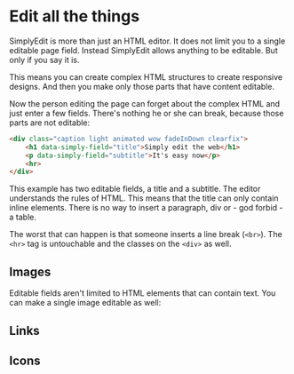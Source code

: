 # Edit all the things

SimplyEdit is more than just an HTML editor. It does not limit you to a single editable page field. Instead SimplyEdit allows anything to be editable. But only if you say it is.

This means you can create complex HTML structures to create responsive designs. And then you make only those parts that have content editable.

Now the person editing the page can forget about the complex HTML and just enter a few fields. There's nothing he or she can break, because those parts are not editable:

```html
<div class="caption light animated wow fadeInDown clearfix">
    <h1 data-simply-field="title">Simply edit the web</h1>
    <p data-simply-field="subtitle">It's easy now</p>
    <hr>
</div>
```

This example has two editable fields, a title and a subtitle. The editor understands the rules of HTML. This means that the title can only contain inline elements. There is no way to insert a paragraph, div or - god forbid - a table.

The worst that can happen is that someone inserts a line break (`<br>`). The `<hr>` tag is untouchable and the classes on the `<div>` as well.

## Images

Editable fields aren't limited to HTML elements that can contain text. You can make a single image editable as well:



## Links

## Icons

